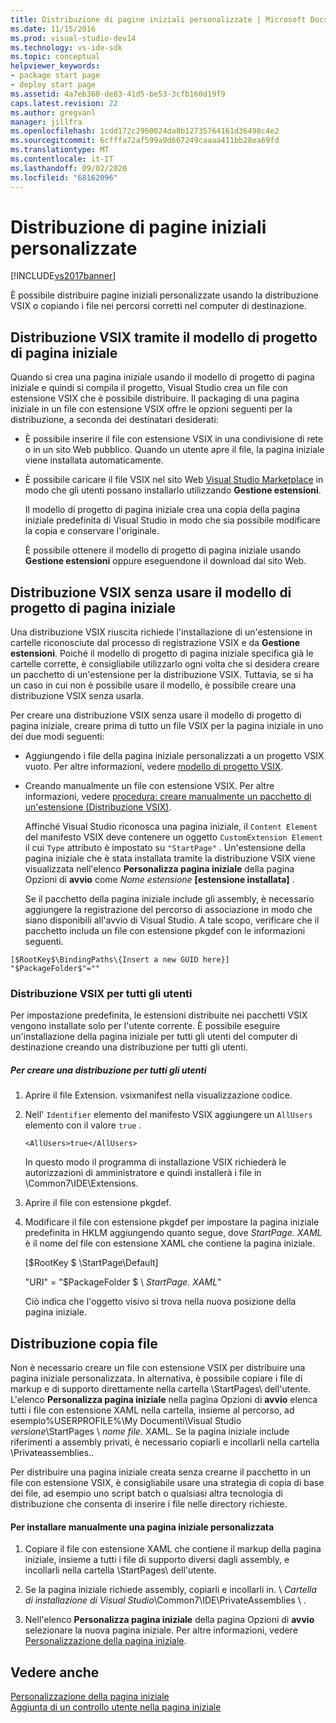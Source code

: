 ```yaml
---
title: Distribuzione di pagine iniziali personalizzate | Microsoft Docs
ms.date: 11/15/2016
ms.prod: visual-studio-dev14
ms.technology: vs-ide-sdk
ms.topic: conceptual
helpviewer_keywords:
- package start page
- deploy start page
ms.assetid: 4a7eb360-de83-41d5-be53-3cfb160d19f9
caps.latest.revision: 22
ms.author: gregvanl
manager: jillfra
ms.openlocfilehash: 1cdd172c2960024da8b12735764161d36498c4e2
ms.sourcegitcommit: 6cfffa72af599a9d667249caaaa411bb28ea69fd
ms.translationtype: MT
ms.contentlocale: it-IT
ms.lasthandoff: 09/02/2020
ms.locfileid: "68162096"
---
```

# <a name="deploying-custom-start-pages"></a>Distribuzione di pagine iniziali personalizzate
[!INCLUDE[vs2017banner](../includes/vs2017banner.md)]

È possibile distribuire pagine iniziali personalizzate usando la distribuzione VSIX o copiando i file nei percorsi corretti nel computer di destinazione.  
  
## <a name="vsix-deployment-by-using-the-start-page-project-template"></a>Distribuzione VSIX tramite il modello di progetto di pagina iniziale  
 Quando si crea una pagina iniziale usando il modello di progetto di pagina iniziale e quindi si compila il progetto, Visual Studio crea un file con estensione VSIX che è possibile distribuire. Il packaging di una pagina iniziale in un file con estensione VSIX offre le opzioni seguenti per la distribuzione, a seconda dei destinatari desiderati:  
  
- È possibile inserire il file con estensione VSIX in una condivisione di rete o in un sito Web pubblico. Quando un utente apre il file, la pagina iniziale viene installata automaticamente.  
  
- È possibile caricare il file VSIX nel sito Web [Visual Studio Marketplace](https://marketplace.visualstudio.com/) in modo che gli utenti possano installarlo utilizzando **Gestione estensioni**.  
  
  Il modello di progetto di pagina iniziale crea una copia della pagina iniziale predefinita di Visual Studio in modo che sia possibile modificare la copia e conservare l'originale.  
  
  È possibile ottenere il modello di progetto di pagina iniziale usando **Gestione estensioni** oppure eseguendone il download dal sito Web.  
  
## <a name="vsix-deployment-without-using-the-start-page-project-template"></a>Distribuzione VSIX senza usare il modello di progetto di pagina iniziale  
 Una distribuzione VSIX riuscita richiede l'installazione di un'estensione in cartelle riconosciute dal processo di registrazione VSIX e da **Gestione estensioni**. Poiché il modello di progetto di pagina iniziale specifica già le cartelle corrette, è consigliabile utilizzarlo ogni volta che si desidera creare un pacchetto di un'estensione per la distribuzione VSIX. Tuttavia, se si ha un caso in cui non è possibile usare il modello, è possibile creare una distribuzione VSIX senza usarla.  
  
 Per creare una distribuzione VSIX senza usare il modello di progetto di pagina iniziale, creare prima di tutto un file VSIX per la pagina iniziale in uno dei due modi seguenti:  
  
- Aggiungendo i file della pagina iniziale personalizzati a un progetto VSIX vuoto. Per altre informazioni, vedere [modello di progetto VSIX](../extensibility/vsix-project-template.md).  
  
- Creando manualmente un file con estensione VSIX. Per altre informazioni, vedere [procedura: creare manualmente un pacchetto di un'estensione (Distribuzione VSIX)](../misc/how-to-manually-package-an-extension-vsix-deployment.md).  
  
  Affinché Visual Studio riconosca una pagina iniziale, il `Content Element` del manifesto VSIX deve contenere un oggetto `CustomExtension Element` il cui `Type` attributo è impostato su `"StartPage"` . Un'estensione della pagina iniziale che è stata installata tramite la distribuzione VSIX viene visualizzata nell'elenco **Personalizza pagina iniziale** della pagina Opzioni di **avvio** come *Nome estensione* **[estensione installata]** .  
  
  Se il pacchetto della pagina iniziale include gli assembly, è necessario aggiungere la registrazione del percorso di associazione in modo che siano disponibili all'avvio di Visual Studio. A tale scopo, verificare che il pacchetto includa un file con estensione pkgdef con le informazioni seguenti.  
  
```  
[$RootKey$\BindingPaths\{Insert a new GUID here}]  
"$PackageFolder$"=""  
```  
  
### <a name="vsix-deployment-for-all-users"></a>Distribuzione VSIX per tutti gli utenti  
 Per impostazione predefinita, le estensioni distribuite nei pacchetti VSIX vengono installate solo per l'utente corrente. È possibile eseguire un'installazione della pagina iniziale per tutti gli utenti del computer di destinazione creando una distribuzione per tutti gli utenti.  
  
##### <a name="to-create-an-all-users-deployment"></a>Per creare una distribuzione per tutti gli utenti  
  
1. Aprire il file Extension. vsixmanifest nella visualizzazione codice.  
  
2. Nell' `Identifier` elemento del manifesto VSIX aggiungere un `AllUsers` elemento con il valore `true` .  
  
    ```  
    <AllUsers>true</AllUsers>  
    ```  
  
     In questo modo il programma di installazione VSIX richiederà le autorizzazioni di amministratore e quindi installerà i file in \Common7\IDE\Extensions.  
  
3. Aprire il file con estensione pkgdef.  
  
4. Modificare il file con estensione pkgdef per impostare la pagina iniziale predefinita in HKLM aggiungendo quanto segue, dove *StartPage. XAML* è il nome del file con estensione XAML che contiene la pagina iniziale.  
  
     [$RootKey $ \StartPage\Default]  
  
     "URI" = "$PackageFolder $ \\ *StartPage. XAML*"  
  
     Ciò indica che l'oggetto visivo si trova nella nuova posizione della pagina iniziale.  
  
## <a name="file-copy-deployment"></a>Distribuzione copia file  
 Non è necessario creare un file con estensione VSIX per distribuire una pagina iniziale personalizzata. In alternativa, è possibile copiare i file di markup e di supporto direttamente nella cartella \StartPages\ dell'utente. L'elenco **Personalizza pagina iniziale** nella pagina Opzioni di **avvio** elenca tutti i file con estensione XAML nella cartella, insieme al percorso, ad esempio%USERPROFILE%\My Documenti\Visual Studio *versione*\StartPages \\ *nome file*. XAML. Se la pagina iniziale include riferimenti a assembly privati, è necessario copiarli e incollarli nella cartella \Privateassemblies\..  
  
 Per distribuire una pagina iniziale creata senza crearne il pacchetto in un file con estensione VSIX, è consigliabile usare una strategia di copia di base dei file, ad esempio uno script batch o qualsiasi altra tecnologia di distribuzione che consenta di inserire i file nelle directory richieste.  
  
#### <a name="to-manually-install-a-custom-start-page"></a>Per installare manualmente una pagina iniziale personalizzata  
  
1. Copiare il file con estensione XAML che contiene il markup della pagina iniziale, insieme a tutti i file di supporto diversi dagli assembly, e incollarli nella cartella \StartPages\ dell'utente.  
  
2. Se la pagina iniziale richiede assembly, copiarli e incollarli in. \\ *Cartella di installazione di Visual Studio*\Common7\IDE\PrivateAssemblies \\ .  
  
3. Nell'elenco **Personalizza pagina iniziale** della pagina Opzioni di **avvio** selezionare la nuova pagina iniziale. Per altre informazioni, vedere [Personalizzazione della pagina iniziale](../ide/customizing-the-start-page-for-visual-studio.md).  
  
## <a name="see-also"></a>Vedere anche  
 [Personalizzazione della pagina iniziale](../ide/customizing-the-start-page-for-visual-studio.md)   
 [Aggiunta di un controllo utente nella pagina iniziale](../extensibility/adding-user-control-to-the-start-page.md)
